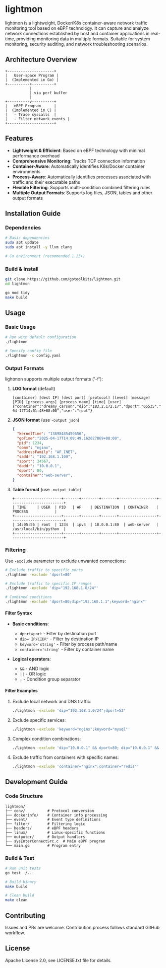 # lightmon

lightmon is a lightweight, Docker/K8s container-aware network traffic monitoring tool based on eBPF technology. It can capture and analyze network connections established by host and container applications in real-time, providing monitoring data in multiple formats. Suitable for system monitoring, security auditing, and network troubleshooting scenarios.

## Architecture Overview

```
+---------------------+
|   User-space Program |
|  (Implemented in Go) |
+----------+----------+
           |
           | via perf buffer
           |
+----------v----------+
|   eBPF Program      |
|  (Implemented in C) |
|   - Trace syscalls  |
|   - Filter network events |
+---------------------+
```

## Features

- **Lightweight & Efficient**: Based on eBPF technology with minimal performance overhead
- **Comprehensive Monitoring**: Tracks TCP connection information
- **Container-Aware**: Automatically identifies K8s/Docker container environments
- **Process-Aware**: Automatically identifies processes associated with traffic and their executable paths
- **Flexible Filtering**: Supports multi-condition combined filtering rules
- **Multiple Output Formats**: Supports log files, JSON, tables and other output formats

## Installation Guide

### Dependencies

```sh
# Basic dependencies
sudo apt update
sudo apt install -y llvm clang

# Go environment (recommended 1.23+)
```

### Build & Install

```sh
git clone https://github.com/gotoolkits/lightmon.git
cd lightmon

go mod tidy
make build
```

## Usage

### Basic Usage

```sh
# Run with default configuration
./lightmon

# Specify config file
./lightmon -c config.yaml
```

### Output Formats

lightmon supports multiple output formats ('-f'):

1. **LOG format** (default)
   ```
   [container] [dest IP] [dest port] [protocol] [level] [message] [PID] [process args] [process name] [time] [user]
   {"conatiner":"dreamy_carson","dip":"183.2.172.17","dport":"65535","ipv6":0,"level":"info","msg":"","pid":"501750","procArgs":"www.baidu.com","procPath":"/usr/bin/busybox","time":"2025-04-17T14:01:48+08:00","user":"root"}
   ```

2. **JSON format** (use `-output json`)
   ```json
   {
     "kernelTime": "13898485459656",
     "goTime":"2025-04-17T14:09:49.162027869+08:00",
     "pid": 1234,
     "comm": "nginx",
     "addressFamily": "AF_INET",
     "saddr": "192.168.1.100",
     "sport": 34567,
     "daddr": "10.0.0.1", 
     "dport": 80,
     "container":"web-server",
   }
   ```

3. **Table format** (use `-output table`)
   ```
   +---------------------+-------+--------+-------+-----------------+------------------------+
   | TIME     | USER  | PID   | AF    | DESTINATION  | CONTAINER    |     PROCESS            |
   +---------------------+-------+--------+-------+-----------------+------------------------+
   | 14:05:56 | root  | 1234  | ipv4  | 10.0.0.1:80  | web-server   | /usr/local/bin/python  |
   +---------------------+-------+--------+-------+-----------------+------------------------+
   ```

### Filtering

Use `-exclude` parameter to exclude unwanted connections:

```sh
# Exclude traffic to specific ports
./lightmon -exclude 'dport=80'

# Exclude traffic to specific IP ranges
./lightmon -exclude 'dip="192.168.1.0/24"'

# Combined conditions
./lightmon -exclude 'dport=80;dip="192.168.1.1";keyword="nginx"'
```

#### Filter Syntax

- **Basic conditions**:
  - `dport=port` - Filter by destination port
  - `dip='IP/CIDR'` - Filter by destination IP
  - `keyword='string'` - Filter by process path/name
  - `container='string'` - Filter by container name

- **Logical operators**:
  - `&&` - AND logic
  - `||` - OR logic
  - `;` - Condition group separator

#### Filter Examples

1. Exclude local network and DNS traffic:
   ```sh
   ./lightmon -exclude 'dip="192.168.1.0/24";dport=53'
   ```

2. Exclude specific services:
   ```sh
   ./lightmon -exclude 'keyword="nginx";keyword="mysql"'
   ```

3. Complex condition combinations:
   ```sh
   ./lightmon -exclude 'dip="10.0.0.1" && dport=80; dip="10.0.0.1" && dport=443'
   ```

4. Exclude traffic from containers with specific names:
   ```sh
   ./lightmon -exclude 'container="nginx";container="redis"'
   ```

## Development Guide

### Code Structure

```
lightmon/
├── conv/          # Protocol conversion
├── dockerinfo/    # Container info processing
├── event/         # Event type definitions
├── filter/        # Filtering logic
├── headers/       # eBPF headers
├── linux/         # Linux-specific functions
├── outputer/      # Output handlers
├── sysEnterConnectSrc.c  # Main eBPF program
└── main.go        # Program entry
```

### Build & Test

```sh
# Run unit tests
go test ./...

# Build binary
make build

# Clean build
make clean
```

## Contributing

Issues and PRs are welcome. Contribution process follows standard GitHub workflow.

## License

Apache License 2.0, see LICENSE.txt file for details.